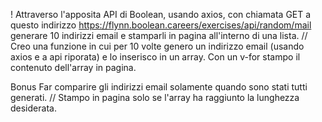 ! Attraverso l'apposita API di Boolean, usando axios, con chiamata GET a questo indirizzo https://flynn.boolean.careers/exercises/api/random/mail generare 10 indirizzi email e stamparli in pagina all'interno di una lista.
// Creo una funzione in cui per 10 volte genero un indirizzo email (usando axios e a api riporata) e lo inserisco in un array. Con un v-for stampo il contenuto dell'array in pagina.

Bonus
Far comparire gli indirizzi email solamente quando sono stati tutti generati.
// Stampo in pagina solo se l'array ha raggiunto la lunghezza desiderata.